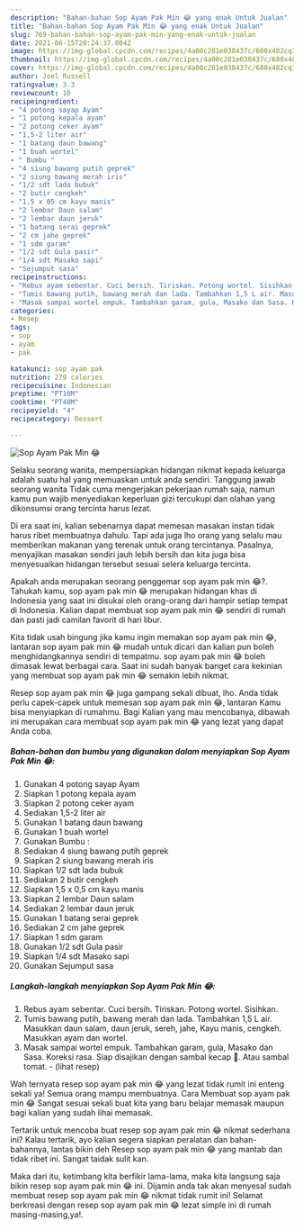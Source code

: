 ```yaml
---
description: "Bahan-bahan Sop Ayam Pak Min 😂 yang enak Untuk Jualan"
title: "Bahan-bahan Sop Ayam Pak Min 😂 yang enak Untuk Jualan"
slug: 769-bahan-bahan-sop-ayam-pak-min-yang-enak-untuk-jualan
date: 2021-06-15T20:24:37.004Z
image: https://img-global.cpcdn.com/recipes/4a00c281e038437c/680x482cq70/sop-ayam-pak-min-😂-foto-resep-utama.jpg
thumbnail: https://img-global.cpcdn.com/recipes/4a00c281e038437c/680x482cq70/sop-ayam-pak-min-😂-foto-resep-utama.jpg
cover: https://img-global.cpcdn.com/recipes/4a00c281e038437c/680x482cq70/sop-ayam-pak-min-😂-foto-resep-utama.jpg
author: Joel Russell
ratingvalue: 3.3
reviewcount: 10
recipeingredient:
- "4 potong sayap Ayam"
- "1 potong kepala ayam"
- "2 potong ceker ayam"
- "1,5-2 liter air"
- "1 batang daun bawang"
- "1 buah wortel"
- " Bumbu "
- "4 siung bawang putih geprek"
- "2 siung bawang merah iris"
- "1/2 sdt lada bubuk"
- "2 butir cengkeh"
- "1,5 x 05 cm kayu manis"
- "2 lembar Daun salam"
- "2 lembar daun jeruk"
- "1 batang serai geprek"
- "2 cm jahe geprek"
- "1 sdm garam"
- "1/2 sdt Gula pasir"
- "1/4 sdt Masako sapi"
- "Sejumput sasa"
recipeinstructions:
- "Rebus ayam sebentar. Cuci bersih. Tiriskan. Potong wortel. Sisihkan."
- "Tumis bawang putih, bawang merah dan lada. Tambahkan 1,5 L air. Masukkan daun salam, daun jeruk, sereh, jahe, Kayu manis, cengkeh. Masukkan ayam dan wortel."
- "Masak sampai wortel empuk. Tambahkan garam, gula, Masako dan Sasa. Koreksi rasa. Siap disajikan dengan sambal kecap 🤤. Atau sambal tomat.           (lihat resep)"
categories:
- Resep
tags:
- sop
- ayam
- pak

katakunci: sop ayam pak 
nutrition: 279 calories
recipecuisine: Indonesian
preptime: "PT10M"
cooktime: "PT40M"
recipeyield: "4"
recipecategory: Dessert

---
```



![Sop Ayam Pak Min 😂](https://img-global.cpcdn.com/recipes/4a00c281e038437c/680x482cq70/sop-ayam-pak-min-😂-foto-resep-utama.jpg)

Selaku seorang wanita, mempersiapkan hidangan nikmat kepada keluarga adalah suatu hal yang memuaskan untuk anda sendiri. Tanggung jawab seorang  wanita Tidak cuma mengerjakan pekerjaan rumah saja, namun kamu pun wajib menyediakan keperluan gizi tercukupi dan olahan yang dikonsumsi orang tercinta harus lezat.

Di era  saat ini, kalian sebenarnya dapat memesan masakan instan tidak harus ribet membuatnya dahulu. Tapi ada juga lho orang yang selalu mau memberikan makanan yang terenak untuk orang tercintanya. Pasalnya, menyajikan masakan sendiri jauh lebih bersih dan kita juga bisa menyesuaikan hidangan tersebut sesuai selera keluarga tercinta. 



Apakah anda merupakan seorang penggemar sop ayam pak min 😂?. Tahukah kamu, sop ayam pak min 😂 merupakan hidangan khas di Indonesia yang saat ini disukai oleh orang-orang dari hampir setiap tempat di Indonesia. Kalian dapat membuat sop ayam pak min 😂 sendiri di rumah dan pasti jadi camilan favorit di hari libur.

Kita tidak usah bingung jika kamu ingin memakan sop ayam pak min 😂, lantaran sop ayam pak min 😂 mudah untuk dicari dan kalian pun boleh menghidangkannya sendiri di tempatmu. sop ayam pak min 😂 boleh dimasak lewat berbagai cara. Saat ini sudah banyak banget cara kekinian yang membuat sop ayam pak min 😂 semakin lebih nikmat.

Resep sop ayam pak min 😂 juga gampang sekali dibuat, lho. Anda tidak perlu capek-capek untuk memesan sop ayam pak min 😂, lantaran Kamu bisa menyiapkan di rumahmu. Bagi Kalian yang mau mencobanya, dibawah ini merupakan cara membuat sop ayam pak min 😂 yang lezat yang dapat Anda coba.

<!--inarticleads1-->

##### Bahan-bahan dan bumbu yang digunakan dalam menyiapkan Sop Ayam Pak Min 😂:

1. Gunakan 4 potong sayap Ayam
1. Siapkan 1 potong kepala ayam
1. Siapkan 2 potong ceker ayam
1. Sediakan 1,5-2 liter air
1. Gunakan 1 batang daun bawang
1. Gunakan 1 buah wortel
1. Gunakan  Bumbu :
1. Sediakan 4 siung bawang putih geprek
1. Siapkan 2 siung bawang merah iris
1. Siapkan 1/2 sdt lada bubuk
1. Sediakan 2 butir cengkeh
1. Siapkan 1,5 x 0,5 cm kayu manis
1. Siapkan 2 lembar Daun salam
1. Sediakan 2 lembar daun jeruk
1. Gunakan 1 batang serai geprek
1. Sediakan 2 cm jahe geprek
1. Siapkan 1 sdm garam
1. Gunakan 1/2 sdt Gula pasir
1. Siapkan 1/4 sdt Masako sapi
1. Gunakan Sejumput sasa




<!--inarticleads2-->

##### Langkah-langkah menyiapkan Sop Ayam Pak Min 😂:

1. Rebus ayam sebentar. Cuci bersih. Tiriskan. Potong wortel. Sisihkan.
1. Tumis bawang putih, bawang merah dan lada. Tambahkan 1,5 L air. Masukkan daun salam, daun jeruk, sereh, jahe, Kayu manis, cengkeh. Masukkan ayam dan wortel.
1. Masak sampai wortel empuk. Tambahkan garam, gula, Masako dan Sasa. Koreksi rasa. Siap disajikan dengan sambal kecap 🤤. Atau sambal tomat. -           (lihat resep)




Wah ternyata resep sop ayam pak min 😂 yang lezat tidak rumit ini enteng sekali ya! Semua orang mampu membuatnya. Cara Membuat sop ayam pak min 😂 Sangat sesuai sekali buat kita yang baru belajar memasak maupun bagi kalian yang sudah lihai memasak.

Tertarik untuk mencoba buat resep sop ayam pak min 😂 nikmat sederhana ini? Kalau tertarik, ayo kalian segera siapkan peralatan dan bahan-bahannya, lantas bikin deh Resep sop ayam pak min 😂 yang mantab dan tidak ribet ini. Sangat taidak sulit kan. 

Maka dari itu, ketimbang kita berfikir lama-lama, maka kita langsung saja bikin resep sop ayam pak min 😂 ini. Dijamin anda tak akan menyesal sudah membuat resep sop ayam pak min 😂 nikmat tidak rumit ini! Selamat berkreasi dengan resep sop ayam pak min 😂 lezat simple ini di rumah masing-masing,ya!.


